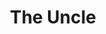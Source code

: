 ---
title: "The Uncle"
year: 2022
rating: 1.5
stars: "★½"
rewatched: false
permalink: "the-uncle-2022"
watched_on: 2023-10-10
---